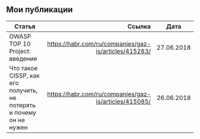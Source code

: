 ## Мои публикации


| Статья        | Ссылка           | Дата  |
| ------------- |-------------:| -----|
| OWASP TOP 10 Project: введение  | https://habr.com/ru/companies/gaz-is/articles/415283/ | 27.06.2018 |
| Что такое CISSP, как его получить, не потерять и почему он не нужен | https://habr.com/ru/companies/gaz-is/articles/415085/ | 26.06.2018 |
